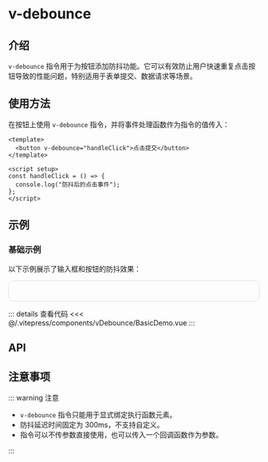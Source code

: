 # v-debounce

## 介绍

`v-debounce` 指令用于为按钮添加防抖功能。它可以有效防止用户快速重复点击按钮导致的性能问题，特别适用于表单提交、数据请求等场景。

## 使用方法

在按钮上使用 `v-debounce` 指令，并将事件处理函数作为指令的值传入：

```vue
<template>
  <button v-debounce="handleClick">点击提交</button>
</template>

<script setup>
const handleClick = () => {
  console.log("防抖后的点击事件");
};
</script>
```

## 示例

### 基础示例

以下示例展示了输入框和按钮的防抖效果：

<div class="demo-container">
  <BasicDemo />
</div>

::: details 查看代码
<<< @/.vitepress/components/vDebounce/BasicDemo.vue
:::

## API

<ApiTable :data="data" />

## 注意事项

::: warning 注意

- `v-debounce` 指令只能用于显式绑定执行函数元素。
- 防抖延迟时间固定为 300ms，不支持自定义。
- 指令可以不传参数直接使用，也可以传入一个回调函数作为参数。

:::

<script setup>
import BasicDemo from '../.vitepress/components/vDebounce/BasicDemo.vue'
import ApiTable from '../.vitepress/components/ApiTable.vue'

const data = [
    {
        name:"event",
        type:"Function",
        required:true,
        description:"防抖触发的回调函数",
        default:"-"
    }
]
</script>

<style>
.demo-container {
  border: 1px solid #ddd;
  padding: 20px;
  border-radius: 10px;
  display: flex;
  flex-direction: column;
  gap: 20px;
}
</style>
